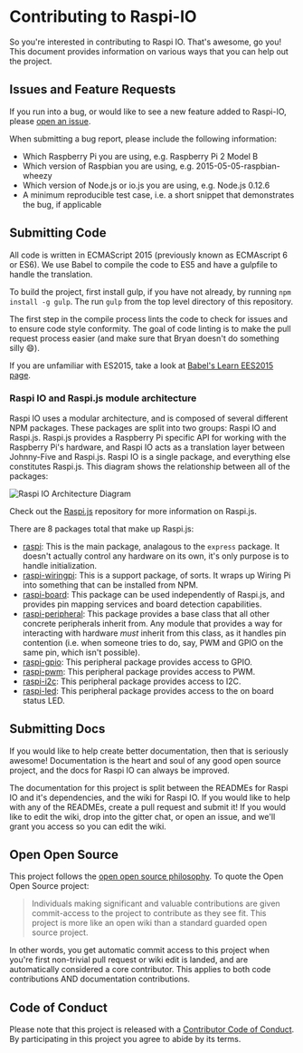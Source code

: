 # Contributing to Raspi-IO

So you're interested in contributing to Raspi IO. That's awesome, go you! This document provides information on various ways that you can help out the project.

## Issues and Feature Requests

If you run into a bug, or would like to see a new feature added to Raspi-IO, please [open an issue](https://github.com/nebrius/raspi-io/issues).

When submitting a bug report, please include the following information:

- Which Raspberry Pi you are using, e.g. Raspberry Pi 2 Model B
- Which version of Raspbian you are using, e.g. 2015-05-05-raspbian-wheezy
- Which version of Node.js or io.js you are using, e.g. Node.js 0.12.6
- A minimum reproducible test case, i.e. a short snippet that demonstrates the bug, if applicable

## Submitting Code

All code is written in ECMAScript 2015 (previously known as ECMAscript 6 or ES6). We use Babel to compile the code to ES5 and have a gulpfile to handle the translation.

To build the project, first install gulp, if you have not already, by running ```npm install -g gulp```. The run ```gulp``` from the top level directory of this repository.

The first step in the compile process lints the code to check for issues and to ensure code style conformity. The goal of code linting is to make the pull request process easier (and make sure that Bryan doesn't do something silly 😄).

If you are unfamiliar with ES2015, take a look at [Babel's Learn EES2015 page](https://babeljs.io/docs/learn-es2015/).

### Raspi IO and Raspi.js module architecture

Raspi IO uses a modular architecture, and is composed of several different NPM packages. These packages are split into two groups: Raspi IO and Raspi.js. Raspi.js provides a Raspberry Pi specific API for working with the Raspberry Pi's hardware, and Raspi IO acts as a translation layer between Johnny-Five and Raspi.js. Raspi IO is a single package, and everything else constitutes Raspi.js. This diagram shows the relationship between all of the packages:

![Raspi IO Architecture Diagram](https://theoreticalideations.com/static/raspi-io-architecture.png)

Check out the [Raspi.js](https://github.com/nebrius/raspi) repository for more information on Raspi.js.

There are 8 packages total that make up Raspi.js:

- [raspi](https://github.com/nebrius/raspi): This is the main package, analagous to the `express` package. It doesn't actually control any hardware on its own, it's only purpose is to handle initialization.
- [raspi-wiringpi](https://github.com/nebrius/raspi-wiringpi): This is a support package, of sorts. It wraps up Wiring Pi into something that can be installed from NPM.
- [raspi-board](https://github.com/nebrius/raspi-board): This package can be used independently of Raspi.js, and provides pin mapping services and board detection capabilities.
- [raspi-peripheral](https://github.com/nebrius/raspi-peripheral): This package provides a base class that all other concrete peripherals inherit from. Any module that provides a way for interacting with hardware _must_ inherit from this class, as it handles pin contention (i.e. when someone tries to do, say, PWM and GPIO on the same pin, which isn't possible).
- [raspi-gpio](https://github.com/nebrius/raspi-gpio): This peripheral package provides access to GPIO.
- [raspi-pwm](https://github.com/nebrius/raspi-pwm): This peripheral package provides access to PWM.
- [raspi-i2c](https://github.com/nebrius/raspi-i2c): This peripheral package provides access to I2C.
- [raspi-led](https://github.com/nebrius/raspi-led): This peripheral package provides access to the on board status LED.

## Submitting Docs

If you would like to help create better documentation, then that is seriously awesome! Documentation is the heart and soul of any good open source project, and the docs for Raspi IO can always be improved.

The documentation for this project is split between the READMEs for Raspi IO and it's dependencies, and the wiki for Raspi IO. If you would like to help with any of the READMEs, create a pull request and submit it! If you would like to edit the wiki, drop into the gitter chat, or open an issue, and we'll grant you access so you can edit the wiki.

## Open Open Source

This project follows the [open open source philosophy](http://openopensource.org/). To quote the Open Open Source project:

> Individuals making significant and valuable contributions are given commit-access to the project to contribute as they see fit. This project is more like an open wiki than a standard guarded open source project.

In other words, you get automatic commit access to this project when you're first non-trivial pull request or wiki edit is landed, and are automatically considered a core contributor. This applies to both code contributions AND documentation contributions.

## Code of Conduct

Please note that this project is released with a [Contributor Code of Conduct](./CODE_OF_CONDUCT.md). By participating in this project you agree to abide by its terms.
